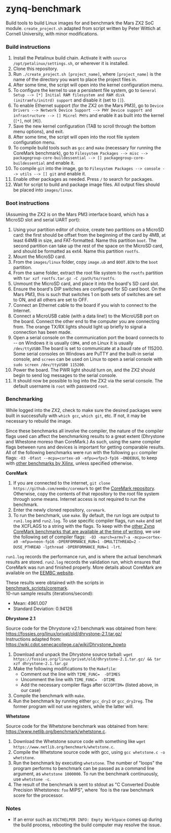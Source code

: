 # zynq-benchmark
Build tools to build Linux images for and benchmark the Mars ZX2 SoC module. `create_project.sh` adapted from script written by Peter Wittich at Cornell University, with minor modifications.

### Build instructions
1. Install the Petalinux build chain. Activate it with `source /opt/petalinux/settings.sh`, or wherever it is installed.
2. Clone this repository.
3. Run `./create_project.sh [project_name]`, where `[project_name]` is the name of the directory you want to place the project files in.
4. After some time, the script will open into the kernel configuration menu.
5. To configure the kernel to use a persistent file system, go to `General Setup --> [*] Initial RAM filesystem and RAM disk (initramfs/initrd) support` and disable it (set to `[]`).
6. To enable Ethernet support (for the ZX2 on the Mars PM3), go to `Device Drivers --> Network Device Support --> PHY Device support and infrastructure --> [] Micrel PHYs` and enable it as built into the kernel (`[*]`, not `[M]`).
7. Save the new kernel configuration (TAB to scroll through the bottom menu options), and exit.
8. After some time, the script will open into the root file system configuration menu.
9. To compile build tools such as `gcc` and `make` (necessary for running the CoreMark benchmark), go to `Filesystem Packages --> misc --> packagegroup-core-buildessential --> [] packagegroup-core-buildessential` and enable it.
10. To compile `git` into the image, go to `Filesystem Packages --> console --> utils --> [] git` and enable it.
11. Enable other packages as needed. Press `/` to search for packages.
12. Wait for script to build and package image files. All output files should be placed into `images/linux`.

### Boot instructions
(Assuming the ZX2 is on the Mars PM3 interface board, which has a MicroSD slot and serial UART port):
1. Using your partition editor of choice, create two partitions on a MicroSD card: the first should be offset from the beginning of the card by 4MB, at least 64MB in size, and FAT-formatted. Name this partition `boot`. The second partition can take up the rest of the space on the MicroSD card, and should be formatted as ext4. Name this partition `rootfs`.
2. Mount the MicroSD card.
3. From the `images/linux` folder, copy `image.ub` and `BOOT.BIN` to the `boot` partition.
4. From the same folder, extract the root file system to the `rootfs` partition with `tar xzf rootfs.tar.gz -C /path/to/rootfs`.
5. Unmount the MicroSD card, and place it into the board's SD card slot.
6. Ensure the board's DIP switches are configured for SD card boot. On the Mars PM3, this is such that switches 1 on both sets of switches are set to ON, and all others are set to OFF.
7. Connect an Ethernet cable to the board if you wish to connect to the Internet.
8. Connect a MicroUSB cable (with a data line!) to the MicroUSB port on the board. Connect the other end to the computer you are connecting from. The orange TX/RX lights should light up briefly to signal a connection has been made.
9. Open a serial console on the communication port the board connects to -- on Windows it is usually `COM4`, and on Linux it is usually `/dev/ttyUSB0`.The board is set to communicate at a baud rate of 115200. Some serial consoles on Windows are PuTTY and the built-in serial console, and `screen` can be used on Linux to open a serial console with `sudo screen /dev/ttyUSB0 115200`.
10. Power the board. The PWR light should turn on, and the ZX2 should begin to send log messages to the serial console.
11. It should now be possible to log into the ZX2 via the serial console. The default username is `root` with password `root`.

### Benchmarking
While logged into the ZX2, check to make sure the desired packages were built in successfully with `which gcc`, `which git`, etc. If not, it may be necessary to rebuild the image.

Since these benchmarks all involve the compiler, the nature of the compiler flags used can affect the benchmarking results to a great extent (Dhrystone and Whestone moreso than CoreMark.) As such, using the same compiler flags between runs and devices is important for getting comparable results. All of the following benchmarks were run with the following `gcc` compiler flags: `-O3 -Ofast --mcpu=cortex-a9 -mfpu=vfpv3-fp16 –DNDEBUG`, to keep with [other benchmarks by Xilinx](https://xilinx-wiki.atlassian.net/wiki/spaces/A/pages/18842551/Zc702+Benchmark), unless specified otherwise.

**CoreMark**

1. If you are connected to the internet, `git clone https://github.com/eembc/coremark` to get the [CoreMark repository](https://github.com/eembc/coremark). Otherwise, copy the contents of that repository to the root file system through some means. Internet access is not required to run the benchmark.
2. Enter the newly cloned repository, `coremark`.
3. To run the benchmark, use `make`. By default, the run logs are output to `run1.log` and `run2.log`. To use specific compiler flags, run `make` and set the XCFLAGS to a string with the flags. To keep with the [other Zynq CoreMark benchmarks that are available at the time of writing](https://www.eembc.org/coremark/view.php?benchmark_seq=2550,1473,1474,1418), we use the following set of compiler flags: ` -O3 -march=armv7-a -mcpu=cortex-a9 -mfpu=neon-fp16 -DPERFORMANCE_RUN=1 -DMULTITHREAD=2 -DUSE_PTHREAD -lpthread -DPERFORMANCE_RUN=1 -lrt`.

`run1.log` records the performance run, and is where the actual benchmark results are stored. `run2.log` records the validation run, which ensures that CoreMark was run and finished properly. More details about CoreMark are available on the [EEMBC website](https://www.eembc.org/coremark/).

These results were obtained with the scripts in [benchmark_scripts/coremark](./benchmark_scripts/coremark). \
10-run sample results (iterations/second):
* Mean: 4961.007
* Standard Deviation: 0.94126


**Dhrystone 2.1**

Source code for the Dhrystone v2.1 benchmark was obtained from here: https://fossies.org/linux/privat/old/dhrystone-2.1.tar.gz/ \
Instructions adapted from: https://wiki.cdot.senecacollege.ca/wiki/Dhrystone_howto

1. Download and unpack the Dhrystone source tarball: `wget https://fossies.org/linux/privat/old/dhrystone-2.1.tar.gz/ && tar xzf dhrystone-2.1.tar.gz`
2. Make the following modifications to the `Makefile`: 
    * Comment out the line with `TIME_FUNC=  -DTIMES`
    * Uncomment the line with `TIME_FUNC=  -DTIME`
    * Add the necessary compiler flags after `GCCOPTIM=` (listed above, in our case)
3. Compile the benchmark with `make`.
4. Run the benchmark by running either `gcc_dry2` or `gcc_dry2reg`. The former program will not use registers, while the latter will.


**Whetstone** 

Source code for the Whetstone benchmark was obtained from here: https://www.netlib.org/benchmark/whetstone.c.

1. Download the Whetstone source code with something like `wget https://www.netlib.org/benchmark/whetstone.c`.
1. Compile the Whetstone source code with gcc, using `gcc whetstone.c -o whetstone`.
2. Run the benchmark by executing `whetstone`. The number of "loops" the program performs to benchmark can be passed as a command line argument, as `whetstone 1000000`. To run the benchmark continuously, use `whetstone -c`.
3. The result of the benchmark is sent to stdout as "C Converted Double Precision Whetstones: `foo` MIPS", where `foo is the raw benchmark score for the processor.

### Notes
* If an error such as `XSCTHELPER INFO: Empty WorkSpace` comes up during the build process, rebooting the build computer may resolve the issue.
